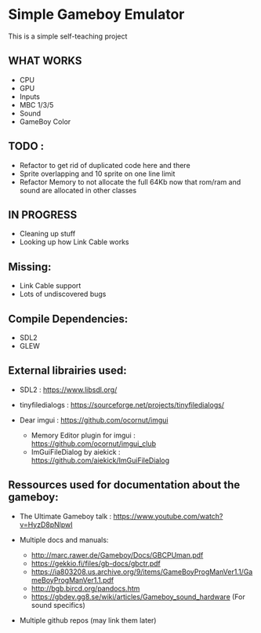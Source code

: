 Simple Gameboy Emulator
=========================

This is a simple self-teaching project

WHAT WORKS
----------

- CPU
- GPU
- Inputs
- MBC 1/3/5
- Sound
- GameBoy Color

TODO :
-----------

- Refactor to get rid of duplicated code here and there
- Sprite overlapping and 10 sprite on one line limit
- Refactor Memory to not allocate the full 64Kb now that rom/ram and sound are allocated in other classes

IN PROGRESS
------------
- Cleaning up stuff
- Looking up how Link Cable works

Missing:
--------

- Link Cable support
- Lots of undiscovered bugs

Compile Dependencies:
---------------------
- SDL2
- GLEW

External librairies used:
---------------------

- SDL2 : https://www.libsdl.org/
- tinyfiledialogs : https://sourceforge.net/projects/tinyfiledialogs/

- Dear imgui : https://github.com/ocornut/imgui
	* Memory Editor plugin for imgui : https://github.com/ocornut/imgui_club
	* ImGuiFileDialog by aiekick : https://github.com/aiekick/ImGuiFileDialog

Ressources used for documentation about the gameboy:
--------------------

- The Ultimate Gameboy talk : https://www.youtube.com/watch?v=HyzD8pNlpwI

- Multiple docs and manuals:
	* http://marc.rawer.de/Gameboy/Docs/GBCPUman.pdf
	* https://gekkio.fi/files/gb-docs/gbctr.pdf
	* https://ia803208.us.archive.org/9/items/GameBoyProgManVer1.1/GameBoyProgManVer1.1.pdf
	* http://bgb.bircd.org/pandocs.htm
	* https://gbdev.gg8.se/wiki/articles/Gameboy_sound_hardware (For sound specifics)

- Multiple github repos (may link them later)
